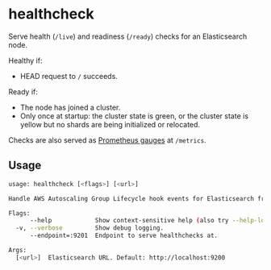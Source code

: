 # healthcheck

Serve health (`/live`) and readiness (`/ready`) checks for an Elasticsearch node.

Healthy if:

- HEAD request to `/` succeeds.

Ready if:

- The node has joined a cluster.
- Only once at startup: the cluster state is green, or the cluster state is yellow but no shards are being initialized or relocated.

Checks are also served as [Prometheus gauges](https://prometheus.io/docs/concepts/metric_types/#gauge) at `/metrics`.

## Usage

```bash
usage: healthcheck [<flags>] [<url>]

Handle AWS Autoscaling Group Lifecycle hook events for Elasticsearch from an SQS queue.

Flags:
      --help            Show context-sensitive help (also try --help-long and --help-man).
  -v, --verbose         Show debug logging.
      --endpoint=:9201  Endpoint to serve healthchecks at.

Args:
  [<url>]  Elasticsearch URL. Default: http://localhost:9200
```
